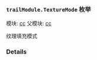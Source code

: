 ### `trailModule.TextureMode` 枚举



模块: [cc](../modules/cc.md)
父模块: [cc](../modules/cc.md)


纹理填充模式



### Details

